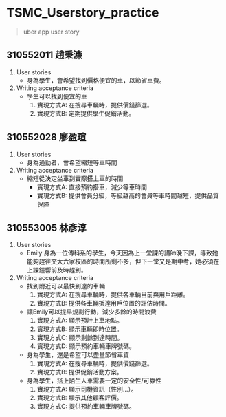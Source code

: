 # TSMC_Userstory_practice
> uber app user story
## 310552011 趙秉濂
1. User stories
    * 身為學生，會希望找到價格便宜的車，以節省車費。
2. Writing acceptance criteria
    * 學生可以找到便宜的車
        1. 實現方式A: 在搜尋車輛時，提供價錢篩選。
        2. 實現方式B: 定期提供學生促銷活動。

## 310552028 廖盈瑄
1. User stories
	* 身為通勤者，會希望縮短等車時間
2. Writing acceptance criteria
    * 縮短從決定坐車到實際搭上車的時間
        * 實現方式A: 直接預約搭車，減少等車時間
        * 實現方式B: 提供會員分級，等級越高的會員等車時間越短，提供品質保障

## 310553005 林彥淳
1. User stories
    * Emily 身為一位傳科系的學生，今天因為上一堂課的講師晚下課，導致她能夠趕往交大六家校區的時間所剩不多，但下一堂又是期中考，她必須在上課鐘響前及時趕到。
2. Writing acceptance criteria
    * 找到附近可以最快到達的車輛
        1. 實現方式A: 在搜尋車輛時，提供各車輛目前與用戶距離。
        2. 實現方式B: 提供各車輛抵達用戶位置的評估時間。
    * 讓Emily可以提早規劃行動，減少多餘的時間浪費
        1. 實現方式A: 顯示預計上車地點。
        2. 實現方式B: 顯示車輛即時位置。
        3. 實現方式C: 顯示剩餘到達時間。
        4. 實現方式D: 顯示預約車輛車牌號碼。
    * 身為學生，還是希望可以盡量節省車資
        1. 實現方式A: 在搜尋車輛時，提供價錢篩選。
        2. 實現方式B: 提供促銷活動方案。
    * 身為學生，搭上陌生人車需要一定的安全性/可靠性
        1. 實現方式A: 顯示司機資訊（性別...）。
        2. 實現方式B: 顯示其他顧客評價。
        3. 實現方式C: 提供預約車輛車牌號碼。